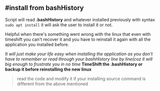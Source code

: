 #install from bashHistory
---
Script will read **.bashHistory** and whatever installed previously with syntax `sudo apt install` it will ask the user to install it or not.

Helpful when there's something went wrong with the linux that even with timeshift you can't recover it and you have to reinstall it again with all the application you installed before.

*It will just make your life easy when installing the application as you don't have to remember or read through your bashHistory line by line(coz it will big enough to frustrate you in no time*
**TimeShift the .bashHistory or backup it before reinstalling the new linux**

>read the code and modify it if your installing source command is different from the above mentioned